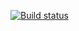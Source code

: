 [![Build status](https://ci.appveyor.com/api/projects/status/rtgw72qi7n3ww4nr/branch/main?svg=true)](https://ci.appveyor.com/project/godfrid7/api-ci/branch/main)